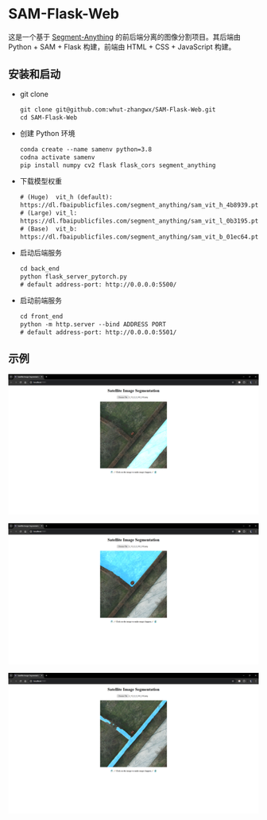# SAM-Flask-Web

这是一个基于 [Segment-Anything](https://github.com/facebookresearch/segment-anything) 的前后端分离的图像分割项目。其后端由 Python + SAM + Flask 构建，前端由 HTML + CSS + JavaScript 构建。

## 安装和启动

- git clone

  ```shell
  git clone git@github.com:whut-zhangwx/SAM-Flask-Web.git
  cd SAM-Flask-Web
  ```

- 创建 Python 环境

  ```shell
  conda create --name samenv python=3.8
  codna activate samenv
  pip install numpy cv2 flask flask_cors segment_anything
  ```

- 下载模型权重

  ```shell
  # (Huge)  vit_h (default):
  https://dl.fbaipublicfiles.com/segment_anything/sam_vit_h_4b8939.pth
  # (Large) vit_l:
  https://dl.fbaipublicfiles.com/segment_anything/sam_vit_l_0b3195.pth
  # (Base)  vit_b:
  https://dl.fbaipublicfiles.com/segment_anything/sam_vit_b_01ec64.pth
  ```

- 启动后端服务

  ```shell
  cd back_end
  python flask_server_pytorch.py
  # default address-port: http://0.0.0.0:5500/
  ```

- 启动前端服务

  ```shell
  cd front_end
  python -m http.server --bind ADDRESS PORT
  # default address-port: http://0.0.0.0:5501/
  ```

## 示例

![demo1](./assets/frontend_demo1.png)

![demo1](./assets/frontend_demo2.png)

![demo1](./assets/frontend_demo3.png)


